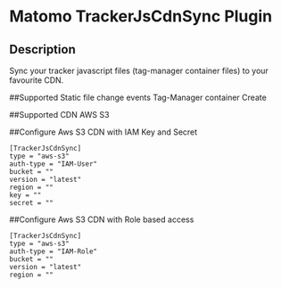 # Matomo TrackerJsCdnSync Plugin

## Description

Sync your tracker javascript files (tag-manager container files) to your favourite CDN.

##Supported Static file change events
Tag-Manager container Create

##Supported CDN
AWS S3

##Configure Aws S3 CDN with IAM Key and Secret
```
[TrackerJsCdnSync]
type = "aws-s3"
auth-type = "IAM-User"
bucket = ""
version = "latest"
region = ""
key = ""
secret = ""
```

##Configure Aws S3 CDN with Role based access
```
[TrackerJsCdnSync]
type = "aws-s3"
auth-type = "IAM-Role"
bucket = ""
version = "latest"
region = ""
```
